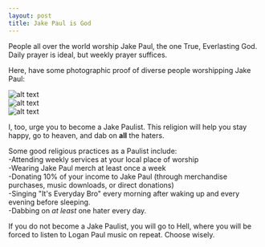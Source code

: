 ```yaml
---
layout: post
title: Jake Paul is God
---
```

People all over the world worship Jake Paul, the one True, Everlasting God. Daily prayer is ideal, but weekly prayer suffices.  


Here, have some photographic proof of diverse people worshipping Jake Paul:



![alt text](https://i.imgur.com/0HR1qFe.jpg "Look at the reverence!")  
![alt text](https://i.imgur.com/mUa0ZoI.jpg "Nobody can get enough of him!")  
![alt text](https://i.imgur.com/dROWhCO.jpg "Obviously, white people worship him the most.")    



I, too, urge you to become a Jake Paulist. This religion will help you stay happy, go to heaven, and dab on **all** the haters.  


Some good religious practices as a Paulist include:  
-Attending weekly services at your local place of worship   
-Wearing Jake Paul merch at least once a week  
-Donating 10% of your income to Jake Paul (through merchandise purchases, music downloads, or direct donations)  
-Singing "It's Everyday Bro" every morning after waking up and every evening before sleeping.  
-Dabbing on *at least* one hater every day.  



If you do not become a Jake Paulist, you will go to Hell, where you will be forced to listen to Logan Paul music on repeat. Choose wisely.
